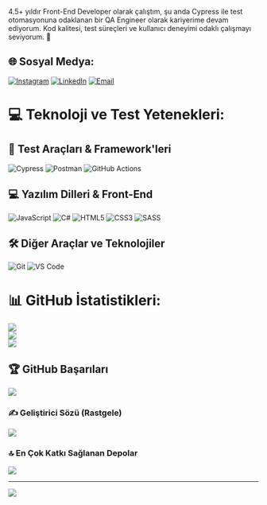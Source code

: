 4.5+ yıldır Front-End Developer olarak çalıştım, şu anda Cypress ile test otomasyonuna odaklanan bir QA Engineer olarak kariyerime devam ediyorum. Kod kalitesi, test süreçleri ve kullanıcı deneyimi odaklı çalışmayı seviyorum. 🚀

## 🌐 Sosyal Medya:
[![Instagram](https://img.shields.io/badge/Instagram-%23E4405F.svg?logo=Instagram&logoColor=white)](https://instagram.com/_tunahankutlu) 
[![LinkedIn](https://img.shields.io/badge/LinkedIn-%230077B5.svg?logo=linkedin&logoColor=white)](https://linkedin.com/in/tunahan-kutlu-237a351b4/) 
[![Email](https://img.shields.io/badge/Email-D14836?logo=gmail&logoColor=white)](mailto:tunahannkutlu@gmail.com)

# 💻 Teknoloji ve Test Yetenekleri:

## 🧪 Test Araçları & Framework'leri
![Cypress](https://img.shields.io/badge/Cypress-17202C.svg?style=for-the-badge&logo=cypress&logoColor=white)
![Postman](https://img.shields.io/badge/Postman-FF6C37.svg?style=for-the-badge&logo=postman&logoColor=white)
![GitHub Actions](https://img.shields.io/badge/GitHub_Actions-2088FF.svg?style=for-the-badge&logo=githubactions&logoColor=white)

## 💻 Yazılım Dilleri & Front-End
![JavaScript](https://img.shields.io/badge/javascript-%23323330.svg?style=for-the-badge&logo=javascript&logoColor=%23F7DF1E)
![C#](https://img.shields.io/badge/c%23-%23239120.svg?style=for-the-badge&logo=csharp&logoColor=white)
![HTML5](https://img.shields.io/badge/html5-%23E34F26.svg?style=for-the-badge&logo=html5&logoColor=white)
![CSS3](https://img.shields.io/badge/css3-%231572B6.svg?style=for-the-badge&logo=css3&logoColor=white)
![SASS](https://img.shields.io/badge/SASS-hotpink.svg?style=for-the-badge&logo=SASS&logoColor=white)

## 🛠️ Diğer Araçlar ve Teknolojiler
![Git](https://img.shields.io/badge/Git-F05032.svg?style=for-the-badge&logo=git&logoColor=white)
![VS Code](https://img.shields.io/badge/VSCode-007ACC.svg?style=for-the-badge&logo=visual-studio-code&logoColor=white)


# 📊 GitHub İstatistikleri:
![](https://github-readme-stats.vercel.app/api?username=TunahanKutluu&theme=dark&hide_border=false&include_all_commits=true&count_private=false)<br/>
![](https://nirzak-streak-stats.vercel.app/?user=TunahanKutluu&theme=dark&hide_border=false)<br/>
![](https://github-readme-stats.vercel.app/api/top-langs/?username=TunahanKutluu&theme=dark&hide_border=false&include_all_commits=true&count_private=false&layout=compact)

## 🏆 GitHub Başarıları
![](https://github-profile-trophy.vercel.app/?username=TunahanKutluu&theme=radical&no-frame=false&no-bg=true&margin-w=4)

### ✍️ Geliştirici Sözü (Rastgele)
![](https://quotes-github-readme.vercel.app/api?type=horizontal&theme=radical)

### 🔝 En Çok Katkı Sağlanan Depolar
![](https://github-contributor-stats.vercel.app/api?username=TunahanKutluu&limit=5&theme=dark&combine_all_yearly_contributions=true)

---
[![](https://visitcount.itsvg.in/api?id=TunahanKutluu&icon=0&color=0)](https://visitcount.itsvg.in)

<!-- Bu profil gururla GPRM ile oluşturulmuştur (https://gprm.itsvg.in) -->
